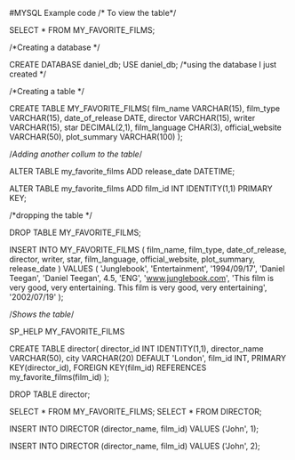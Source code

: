 #MYSQL Example code
/* To view the table*/

SELECT * FROM MY_FAVORITE_FILMS;

/*Creating a database */

CREATE DATABASE daniel_db;
USE daniel_db;
/*using the database I just created */


/*Creating a table */

CREATE TABLE MY_FAVORITE_FILMS(
    film_name VARCHAR(15),
    film_type VARCHAR(15),
    date_of_release DATE,
    director VARCHAR(15),
    writer VARCHAR(15),
    star DECIMAL(2,1),
    film_language CHAR(3),
    official_website VARCHAR(50),
    plot_summary VARCHAR(100)
);

/*Adding another collum to the table*/

ALTER TABLE my_favorite_films
ADD release_date DATETIME;

ALTER TABLE my_favorite_films
ADD film_id INT IDENTITY(1,1) PRIMARY KEY;

/*dropping the table */

DROP TABLE MY_FAVORITE_FILMS;

INSERT INTO MY_FAVORITE_FILMS
(
    film_name, film_type, date_of_release, director, writer, star, film_language, official_website, plot_summary, release_date
)
VALUES 
(
    'Junglebook', 'Entertainment', '1994/09/17', 'Daniel Teegan', 'Daniel Teegan', 4.5, 'ENG', 'www.junglebook.com', 'This film is very good, very entertaining. This film is very good, very entertaining', '2002/07/19'
);

/*Shows the table*/

SP_HELP MY_FAVORITE_FILMS

CREATE TABLE director(
    director_id INT IDENTITY(1,1),
    director_name VARCHAR(50),
    city VARCHAR(20) DEFAULT 'London',
    film_id INT,
    PRIMARY KEY(director_id),
    FOREIGN KEY(film_id) REFERENCES my_favorite_films(film_id)
);

DROP TABLE director;

SELECT * FROM MY_FAVORITE_FILMS;
SELECT * FROM DIRECTOR;



INSERT INTO DIRECTOR
(director_name, film_id)
VALUES
('John', 1);

INSERT INTO DIRECTOR
(director_name, film_id)
VALUES
('John', 2);